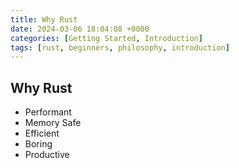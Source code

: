 ```yaml
---
title: Why Rust
date: 2024-03-06 18:04:08 +0000
categories: [Getting Started, Introduction]
tags: [rust, beginners, philosophy, introduction]
---
```


## Why Rust

- Performant
- Memory Safe
- Efficient
- Boring
- Productive
